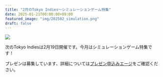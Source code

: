 ```yaml
---
title: "2月のTokyo Indies〜シミュレーションゲーム特集"
date: 2025-01-21T00:00:00+09:00
featured_image: "img/202502_simulation.png"
draft: false
---
```


![](/img/202502_simulation.png)

次のTokyo Indiesは2月19日開催です。今月はシミュレーションゲーム特集です！

プレゼンは募集しています、詳細については[プレゼン申込みエージ](/present)をご確認ください。
